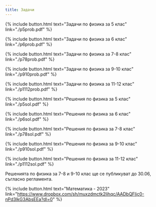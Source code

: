 ```yaml
---
title: Задачи
---
```

<!--
Запознайте се с инструктажа [тук](https://burgaschallenge.github.io/%D0%BE%D0%B1%D1%89%D0%B8/2023/06/10/instructions/)!

Задачите ще бъдат достъпни от 9:00 нататък.

Предайте решенията си [тук](../submit/).
-->

{% include button.html text="Задачи по физика за 5 клас" link="./p5prob.pdf" %}

{% include button.html text="Задачи по физика за 6 клас" link="./p6prob.pdf" %}

{% include button.html text="Задачи по физика за 7-8 клас" link="./p78prob.pdf" %}

{% include button.html text="Задачи по физика за 9-10 клас" link="./p910prob.pdf" %}

{% include button.html text="Задачи по физика за 11-12 клас" link="./p1112prob.pdf" %}

{% include button.html text="Решения по физика за 5 клас" link="./p5sol.pdf" %}

{% include button.html text="Решения по физика за 6 клас" link="./p6sol.pdf" %}

{% include button.html text="Решения по физика за 7-8 клас" link="./p78sol.pdf" %}

{% include button.html text="Решения по физика за 9-10 клас" link="./p910sol.pdf" %}

{% include button.html text="Решения по физика за 11-12 клас" link="./p1112sol.pdf" %}

Решенията по физика за 7-8 и 9-10 клас ще се публикуват до 30.06, съгласно регламента.

{% include button.html text="Математика - 2023" link="https://www.dropbox.com/sh/muxzdmctk2lihqc/AADbQFIjc0-nPd3IkG3AbsEEa?dl=0" %}

